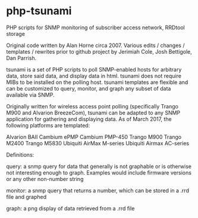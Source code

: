 # php-tsunami
PHP scripts for SNMP monitoring of subscriber access network, RRDtool storage

Original code written by Alan Horne circa 2007. Various edits / changes / templates / rewrites prior to github project by Jerimiah Cole, Josh Bettigole, Dan Parrish.

tsunami is a set of PHP scripts to poll SNMP-enabled hosts for arbitrary data, store said data, and display data in html. tsunami does not require MIBs to be installed on the polling host. tsunami templates are flexible and can be customized to query, monitor, and graph any subset of data available via SNMP.

Originally written for wireless access point polling (specifically Trango M900 and Alvarion BreezeCom), tsunami can be adapted to any SNMP application for gathering and displaying data. As of March 2017, the following platforms are templated:

Alvarion BAII
Cambium ePMP
Cambium PMP-450
Trango M900
Trango M2400
Trango M5830
Ubiquiti AirMax M-series
Ubiquiti Airmax AC-series

Definitions:

query: a snmp query for data that generally is not graphable or is otherwise not interesting enough to graph. Examples would include firmware versions or any other non-number string

monitor: a snmp query that returns a number, which can be stored in a .rrd file and graphed

graph: a png display of data retrieved from a .rrd file
    
